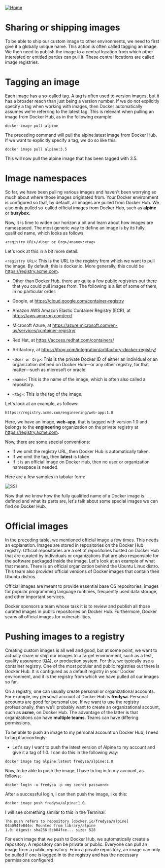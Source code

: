 [![Home](../../img/home.png)](../M-02/README.md)

# **Sharing or shipping images**
To be able to ship our custom image to other environments, we need to first give it a globally unique name. This action is often called tagging an image. We then need to publish the image to a central location from which other interested or entitled parties can pull it. These central locations are called image registries.

# Tagging an image
Each image has a so-called tag. A tag is often used to version images, but it has a broader reach than just being a version number. If we do not explicitly specify a tag when working with images, then Docker automatically assumes we're referring to the latest tag. This is relevant when pulling an image from Docker Hub, as in the following example:

```
docker image pull alpine
```
The preceding command will pull the alpine:latest image from Docker Hub. If we want to explicitly specify a tag, we do so like this:

```
docker image pull alpine:3.5
```
This will now pull the alpine image that has been tagged with 3.5.

# Image namespaces
So far, we have been pulling various images and haven't been worrying so much about where those images originated from. Your Docker environment is configured so that, by default, all images are pulled from Docker Hub. We also only pulled so-called official images from Docker Hub, such as **alpine** or **busybox**.

Now, it is time to widen our horizon a bit and learn about how images are namespaced. The most generic way to define an image is by its fully qualified name, which looks as follows:

```
<registry URL>/<User or Org>/<name>:<tag>
```
Let's look at this in a bit more detail:

`<registry URL>`: This is the URL to the registry from which we want to pull the image. By default, this is docker.io. More generally, this could be https://registry.acme.com.

- Other than Docker Hub, there are quite a few public registries out there that you could pull images from. The following is a list of some of them, in no particular order:

- Google, at https://cloud.google.com/container-registry
- Amazon AWS Amazon Elastic Container Registry (ECR), at https://aws.amazon.com/ecr/
- Microsoft Azure, at https://azure.microsoft.com/en-us/services/container-registry/
- Red Hat, at https://access.redhat.com/containers/
- Artifactory, at https://jfrog.com/integration/artifactory-docker-registry/



- `<User or Org>`: This is the private Docker ID of either an individual or an organization defined on Docker Hub—or any other registry, for that matter—such as microsoft or oracle.
- `<name>`: This is the name of the image, which is often also called a repository.
- `<tag>`: This is the tag of the image.

Let's look at an example, as follows:

```
https://registry.acme.com/engineering/web-app:1.0
```

Here, we have an image, **web-app**, that is tagged with version 1.0 and belongs to the **engineering** organization on the private registry at https://registry.acme.com.

Now, there are some special conventions:

- If we omit the registry URL, then Docker Hub is automatically taken.
- If we omit the tag, then **latest** is taken.
- If it is an official image on Docker Hub, then no user or organization namespace is needed.

Here are a few samples in tabular form:

![SSI](../../img/M-02/l2-ssi-p1.png)

Now that we know how the fully qualified name of a Docker image is defined and what its parts are, let's talk about some special images we can find on Docker Hub.

# Official images
In the preceding table, we mentioned official image a few times. This needs an explanation. Images are stored in repositories on the Docker Hub registry. Official repositories are a set of repositories hosted on Docker Hub that are curated by individuals or organizations that are also responsible for the software packaged inside the image. Let's look at an example of what that means. There is an official organization behind the Ubuntu Linux distro. This team also provides official versions of Docker images that contain their Ubuntu distros.

Official images are meant to provide essential base OS repositories, images for popular programming language runtimes, frequently used data storage, and other important services.

Docker sponsors a team whose task it is to review and publish all those curated images in public repositories on Docker Hub. Furthermore, Docker scans all official images for vulnerabilities.

# Pushing images to a registry
Creating custom images is all well and good, but at some point, we want to actually share or ship our images to a target environment, such as a test, quality assurance (QA), or production system. For this, we typically use a container registry. One of the most popular and public registries out there is Docker Hub. It is configured as a default registry in your Docker environment, and it is the registry from which we have pulled all our images so far.

On a registry, one can usually create personal or organizational accounts. For example, my personal account at Docker Hub is **fredysa**. Personal accounts are good for personal use. If we want to use the registry professionally, then we'll probably want to create an organizational account, such as **acme,** on Docker Hub. The advantage of the latter is that organizations can have **multiple teams**. Teams can have differing permissions.

To be able to push an image to my personal account on Docker Hub, I need to tag it accordingly:

- Let's say I want to push the latest version of Alpine to my account and give it a tag of 1.0. I can do this in the following way:
```
docker image tag alpine:latest fredysa/alpine:1.0
```
Now, to be able to push the image, I have to log in to my account, as follows:
```
docker login -u fredysa -p <my secret password>
```
After a successful login, I can then push the image, like this:
```
docker image push fredysa/alpine:1.0
```
I will see something similar to this in the Terminal:

```
The push refers to repository [docker.io/fredysa/alpine]
04a094fe844e: Mounted from library/alpine
1.0: digest: sha256:5cb04fce... size: 528
```

For each image that we push to Docker Hub, we automatically create a repository. A repository can be private or public. Everyone can pull an image from a public repository. From a private repository, an image can only be pulled if one is logged in to the registry and has the necessary permissions configured.
